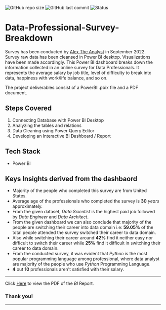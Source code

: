 ![GitHub repo size](https://img.shields.io/github/repo-size/Syed-Sarfaraz-Ahmed/Data-Professional-Survey-Breakdown?logo=github)
![GitHub last commit](https://custom-icon-badges.demolab.com/github/last-commit/Syed-Sarfaraz-Ahmed/Data-Professional-Survey-Breakdown?logo=history&logoColor=white)
![Status](https://img.shields.io/badge/Status-Completed-brightgreen?logo=github) 


# Data-Professional-Survey-Breakdown
Survey has been conducted by [Alex The Analyst](https://github.com/AlexTheAnalyst) in September 2022. Survey raw data has been cleansed in Power BI desktop. Visualizations have been made accordingly. This Power BI dashboard breaks down the information collected in an online survey for Data Professionals. It represents the average salary by job title, level of difficulty to break into data, happiness with work/life balance, and so on. 

The project deliverables consist of a PowerBI .pbix file and a PDF document.

## Steps Covered

1. Connecting Database with Power BI Desktop
2. Analyzing the tables and relations
3. Data Cleaning using Power Query Editor
4. Developing an Interactive BI Dashboard / Report


## Tech Stack

- Power BI

## Keys Insights derived from the dashbaord

- Majority of the people who completed this survey are from United States.
- Average age of the professionals who completed the survey is **30** *years* approximately.
- From the given dataset, *Data Scientist* is the highest paid job followed by *Data Engineer* and *Data Architect*.
- From the given dashboard we can also conclude that majority of the people are switching their career into data domain i.e: **59.05%** of the total people attended the survey switched their career to data domain.
- Also while switching their career around **42%** find it neither easy nor difficult to switch their career while **25%** find it difficult in switching their career to data domain.
- From the conducted survey, it was evident that *Python* is the most popular programming language among professional, where data analyst are majority of the people who use *Python* Programming Language.
- **4** out **10** professionals aren't satisfied with their salary.

*** 
Click [Here](https://github.com/Syed-Sarfaraz-Ahmed/Data-Professional-Survey-Breakdown/blob/main/Data%20Professional%20Survey%20Breakdown.pdf) to view the PDF of the *BI* Report.

### Thank you!
***
